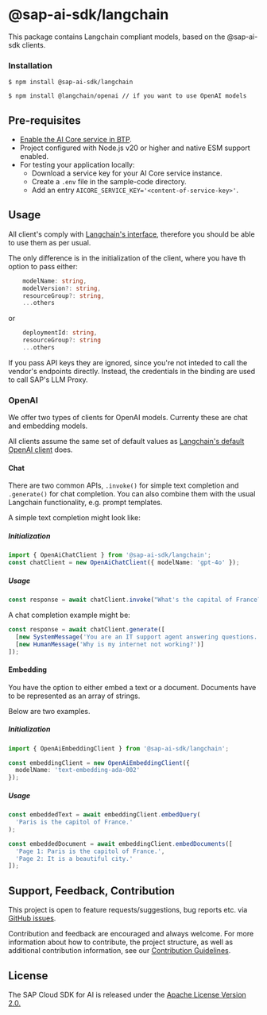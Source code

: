 # @sap-ai-sdk/langchain

This package contains Langchain compliant models, based on the @sap-ai-sdk clients.

### Installation

```
$ npm install @sap-ai-sdk/langchain

$ npm install @langchain/openai // if you want to use OpenAI models
```

## Pre-requisites

- [Enable the AI Core service in BTP](https://help.sap.com/docs/sap-ai-core/sap-ai-core-service-guide/initial-setup).
- Project configured with Node.js v20 or higher and native ESM support enabled.
- For testing your application locally:
  - Download a service key for your AI Core service instance.
  - Create a `.env` file in the sample-code directory.
  - Add an entry `AICORE_SERVICE_KEY='<content-of-service-key>'`.

## Usage

All client's comply with [Langchain's interface](https://python.langchain.com/v0.2/api_reference/openai/chat_models/langchain_openai.chat_models.azure.AzureChatOpenAI.html#langchain_openai.chat_models.azure.AzureChatOpenAI), therefore you should be able to use them as per usual.

The only difference is in the initialization of the client, where you have th option to pass either:

```ts
    modelName: string,
    modelVersion?: string,
    resourceGroup?: string,
    ...others
```

or

```ts
    deploymentId: string,
    resourceGroup?: string
    ...others
```

If you pass API keys they are ignored, since you're not inteded to call the vendor's endpoints directly.
Instead, the credentials in the binding are used to call SAP's LLM Proxy.

### OpenAI

We offer two types of clients for OpenAI models.
Currenty these are chat and embedding models.

All clients assume the same set of default values as [Langchain's default OpenAI client](https://www.npmjs.com/package/@langchain/openai) does.

#### Chat

There are two common APIs, `.invoke()` for simple text completion and `.generate()` for chat completion.
You can also combine them with the usual Langchain functionality, e.g. prompt templates.

A simple text completion might look like:

##### Initialization

```ts
import { OpenAiChatClient } from '@sap-ai-sdk/langchain';
const chatClient = new OpenAiChatClient({ modelName: 'gpt-4o' });
```

##### Usage

```ts
const response = await chatClient.invoke("What's the capital of France?'");
```

A chat completion example might be:

```ts
const response = await chatClient.generate([
  [new SystemMessage('You are an IT support agent answering questions.')],
  [new HumanMessage('Why is my internet not working?')]
]);
```

#### Embedding

You have the option to either embed a text or a document.
Documents have to be represented as an array of strings.

Below are two examples.

##### Initialization

```ts
import { OpenAiEmbeddingClient } from '@sap-ai-sdk/langchain';

const embeddingClient = new OpenAiEmbeddingClient({
  modelName: 'text-embedding-ada-002'
});
```

##### Usage

```ts
const embeddedText = await embeddingClient.embedQuery(
  'Paris is the capitol of France.'
);
```

```ts
const embeddedDocument = await embeddingClient.embedDocuments([
  'Page 1: Paris is the capitol of France.',
  'Page 2: It is a beautiful city.'
]);
```

## Support, Feedback, Contribution

This project is open to feature requests/suggestions, bug reports etc. via [GitHub issues](https://github.com/SAP/ai-sdk-js/issues).

Contribution and feedback are encouraged and always welcome. For more information about how to contribute, the project structure, as well as additional contribution information, see our [Contribution Guidelines](https://github.com/SAP/ai-sdk-js/blob/main/CONTRIBUTING.md).

## License

The SAP Cloud SDK for AI is released under the [Apache License Version 2.0.](http://www.apache.org/licenses/)
